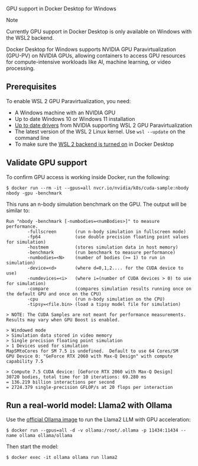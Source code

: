 GPU support in Docker Desktop for Windows


> [!NOTE]
>
> Currently GPU support in Docker Desktop is only available on Windows with the WSL2 backend.

Docker Desktop for Windows supports NVIDIA GPU Paravirtualization (GPU-PV) on NVIDIA GPUs, allowing containers to access GPU resources for compute-intensive workloads like AI, machine learning, or video processing.

## Prerequisites

To enable WSL 2 GPU Paravirtualization, you need:

- A Windows machine with an NVIDIA GPU
- Up to date Windows 10 or Windows 11 installation
- [Up to date drivers](https://developer.nvidia.com/cuda/wsl) from NVIDIA supporting WSL 2 GPU Paravirtualization
- The latest version of the WSL 2 Linux kernel. Use `wsl --update` on the command line
- To make sure the [WSL 2 backend is turned on](wsl/_index.md#turn-on-docker-desktop-wsl-2) in Docker Desktop

## Validate GPU support

To confirm GPU access is working inside Docker, run the following:

```console
$ docker run --rm -it --gpus=all nvcr.io/nvidia/k8s/cuda-sample:nbody nbody -gpu -benchmark
```

This runs an n-body simulation benchmark on the GPU. The output will be similar to:

```console
Run "nbody -benchmark [-numbodies=<numBodies>]" to measure performance.
        -fullscreen       (run n-body simulation in fullscreen mode)
        -fp64             (use double precision floating point values for simulation)
        -hostmem          (stores simulation data in host memory)
        -benchmark        (run benchmark to measure performance)
        -numbodies=<N>    (number of bodies (>= 1) to run in simulation)
        -device=<d>       (where d=0,1,2.... for the CUDA device to use)
        -numdevices=<i>   (where i=(number of CUDA devices > 0) to use for simulation)
        -compare          (compares simulation results running once on the default GPU and once on the CPU)
        -cpu              (run n-body simulation on the CPU)
        -tipsy=<file.bin> (load a tipsy model file for simulation)

> NOTE: The CUDA Samples are not meant for performance measurements. Results may vary when GPU Boost is enabled.

> Windowed mode
> Simulation data stored in video memory
> Single precision floating point simulation
> 1 Devices used for simulation
MapSMtoCores for SM 7.5 is undefined.  Default to use 64 Cores/SM
GPU Device 0: "GeForce RTX 2060 with Max-Q Design" with compute capability 7.5

> Compute 7.5 CUDA device: [GeForce RTX 2060 with Max-Q Design]
30720 bodies, total time for 10 iterations: 69.280 ms
= 136.219 billion interactions per second
= 2724.379 single-precision GFLOP/s at 20 flops per interaction
```

## Run a real-world model: Llama2 with Ollama

Use the [official Ollama image](https://hub.docker.com/r/ollama/ollama) to run the Llama2 LLM with GPU acceleration:

```console
$ docker run --gpus=all -d -v ollama:/root/.ollama -p 11434:11434 --name ollama ollama/ollama
```

Then start the model:

```console
$ docker exec -it ollama ollama run llama2
```
